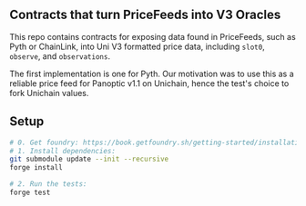 ## Contracts that turn PriceFeeds into V3 Oracles

This repo contains contracts for exposing data found in PriceFeeds, such as Pyth or ChainLink, into Uni V3 formatted price data, including `slot0`, `observe`, and `observations`.

The first implementation is one for Pyth. Our motivation was to use this as a reliable price feed for Panoptic v1.1 on Unichain, hence the test's choice to fork Unichain values.

## Setup

```bash
# 0. Get foundry: https://book.getfoundry.sh/getting-started/installation
# 1. Install dependencies:
git submodule update --init --recursive
forge install

# 2. Run the tests:
forge test
```
